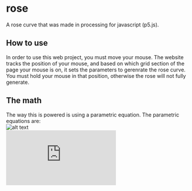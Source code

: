 # rose
A rose curve that was made in processing for javascript (p5.js).

## How to use
In order to use this web project, you must move your mouse. The website tracks the position of your mouse, and based on which grid section of the page your mouse is on, it sets the parameters to gerenrate the rose curve. You must hold your mouse in that position, otherwise the rose will not fully generate.

## The math
The way this is powered is using a parametric equation. The parametric equations are:  
![alt text](/images/eq1.png)  
![equation](http://www.sciweavers.org/tex2img.php?eq=y%3D%5Ccos%28k%5Ctheta%29%5Csin%28%5Ctheta%29&bc=White&fc=Black&im=jpg&fs=12&ff=modern&edit=0)